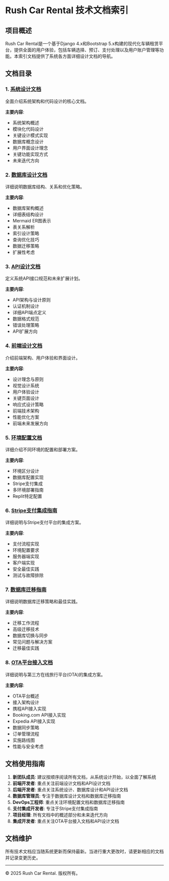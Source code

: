 # Rush Car Rental 技术文档索引

## 项目概述

Rush Car Rental是一个基于Django 4.x和Bootstrap 5.x构建的现代化车辆租赁平台，提供全面的用户体验，包括车辆选择、预订、支付处理以及用户账户管理等功能。本索引文档提供了系统各方面详细设计文档的导航。

## 文档目录

### 1. [系统设计文档](DESIGN.md)

全面介绍系统架构和代码设计的核心文档。

**主要内容**:
- 系统架构概述
- 模块化代码设计
- 关键设计模式实现
- 数据库概念设计
- 用户界面设计理念
- 关键功能实现方式
- 未来迭代方向

### 2. [数据库设计文档](DATABASE_DESIGN.md)

详细说明数据库结构、关系和优化策略。

**主要内容**:
- 数据库架构概述
- 详细表结构设计
- Mermaid ER图表示
- 表关系解析
- 索引设计策略
- 查询优化技巧
- 数据迁移策略
- 扩展性考虑

### 3. [API设计文档](API_DESIGN.md)

定义系统API接口规范和未来扩展计划。

**主要内容**:
- API架构与设计原则
- 认证机制设计
- 详细API端点定义
- 数据格式规范
- 错误处理策略
- API扩展方向

### 4. [前端设计文档](FRONTEND_DESIGN.md)

介绍前端架构、用户体验和界面设计。

**主要内容**:
- 设计理念与原则
- 视觉设计系统
- 用户体验设计
- 关键页面设计
- 响应式设计策略
- 前端技术架构
- 性能优化方案
- 前端未来发展方向

### 5. [环境配置文档](ENVIRONMENT_CONFIG.md)

详细介绍不同环境的配置和部署方案。

**主要内容**:
- 环境区分设计
- 数据库配置实现
- Stripe支付集成
- 多环境部署指南
- Replit特定配置

### 6. [Stripe支付集成指南](stripe_integration.md)

详细说明与Stripe支付平台的集成方案。

**主要内容**:
- 支付流程实现
- 环境配置要求
- 服务器端实现
- 客户端实现
- 安全最佳实践
- 测试与故障排除

### 7. [数据库迁移指南](database_migration_guide.md)

详细说明数据库迁移策略和最佳实践。

**主要内容**:
- 迁移工作流程
- 高级迁移技术
- 数据库切换与同步
- 常见问题与解决方案
- 迁移最佳实践

### 8. [OTA平台接入文档](OTA_INTEGRATION.md)

详细说明与第三方在线旅行平台(OTA)的集成方案。

**主要内容**:
- OTA平台概述
- 接入架构设计
- 携程API接入实现
- Booking.com API接入实现
- Expedia API接入实现
- 数据同步策略
- 订单管理流程
- 实施路线图
- 性能与安全考虑

## 文档使用指南

1. **新团队成员**: 建议按顺序阅读所有文档，从系统设计开始，以全面了解系统
2. **前端开发者**: 重点关注前端设计文档和API设计文档
3. **后端开发者**: 重点关注系统设计、数据库设计和API设计文档
4. **数据库管理员**: 专注于数据库设计文档和数据库迁移指南
5. **DevOps工程师**: 重点关注环境配置文档和数据库迁移指南
6. **支付集成开发者**: 专注于Stripe支付集成指南
7. **项目经理**: 所有文档中的概述部分和未来迭代方向
8. **集成开发者**: 重点关注OTA平台接入文档和API设计文档

## 文档维护

所有技术文档应当随系统更新而保持最新。当进行重大更改时，请更新相应的文档并记录变更历史。

---

© 2025 Rush Car Rental. 版权所有。
